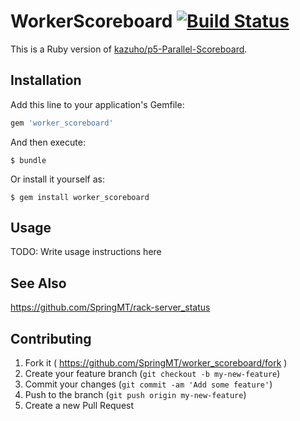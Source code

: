 # WorkerScoreboard [![Build Status](https://travis-ci.org/SpringMT/worker_scoreboard.svg)](https://travis-ci.org/SpringMT/worker_scoreboard)

This is a Ruby version of [kazuho/p5-Parallel-Scoreboard](https://github.com/kazuho/p5-Parallel-Scoreboard).

## Installation

Add this line to your application's Gemfile:

```ruby
gem 'worker_scoreboard'
```

And then execute:

    $ bundle

Or install it yourself as:

    $ gem install worker_scoreboard

## Usage

TODO: Write usage instructions here

## See Also

https://github.com/SpringMT/rack-server_status

## Contributing

1. Fork it ( https://github.com/SpringMT/worker_scoreboard/fork )
2. Create your feature branch (`git checkout -b my-new-feature`)
3. Commit your changes (`git commit -am 'Add some feature'`)
4. Push to the branch (`git push origin my-new-feature`)
5. Create a new Pull Request
